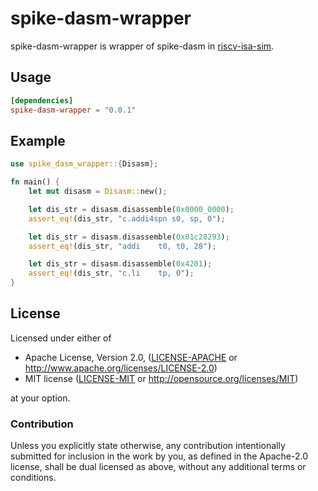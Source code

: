 # spike-dasm-wrapper

spike-dasm-wrapper is wrapper of spike-dasm in [riscv-isa-sim](https://github.com/riscv/riscv-isa-sim).

## Usage

```toml
[dependencies]
spike-dasm-wrapper = "0.0.1"
```

## Example

```rust
use spike_dasm_wrapper::{Disasm};

fn main() {
	let mut disasm = Disasm::new();

	let dis_str = disasm.disassemble(0x0000_0000);
	assert_eq!(dis_str, "c.addi4spn s0, sp, 0");

	let dis_str = disasm.disassemble(0x01c28293);
	assert_eq!(dis_str, "addi    t0, t0, 28");

	let dis_str = disasm.disassemble(0x4201);
	assert_eq!(dis_str, "c.li    tp, 0");
}
```

## License

Licensed under either of

 * Apache License, Version 2.0, ([LICENSE-APACHE](LICENSE-APACHE) or http://www.apache.org/licenses/LICENSE-2.0)
 * MIT license ([LICENSE-MIT](LICENSE-MIT) or http://opensource.org/licenses/MIT)

at your option.

### Contribution

Unless you explicitly state otherwise, any contribution intentionally
submitted for inclusion in the work by you, as defined in the Apache-2.0
license, shall be dual licensed as above, without any additional terms or
conditions.
